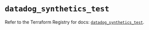 # `datadog_synthetics_test`

Refer to the Terraform Registry for docs: [`datadog_synthetics_test`](https://registry.terraform.io/providers/datadog/datadog/3.62.0/docs/resources/synthetics_test).
